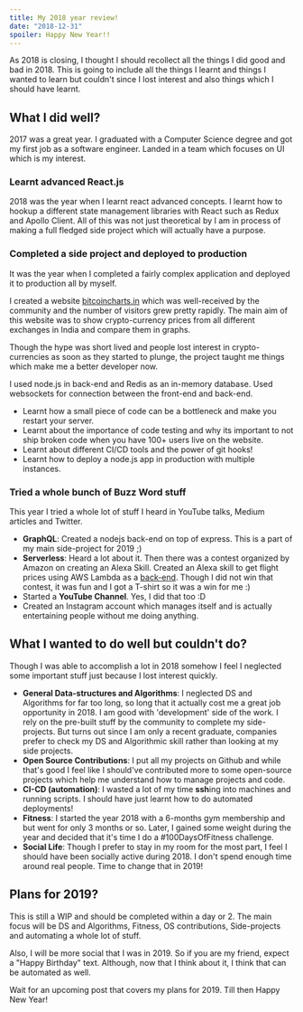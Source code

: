 ```yaml
---
title: My 2018 year review!
date: "2018-12-31"
spoiler: Happy New Year!!
---
```

As 2018 is closing, I thought I should recollect all the things I did good and bad in 2018. This is going to include all the things I learnt and things I wanted to learn but couldn't since I lost interest and also things which I should have learnt.

## What I did well?
2017 was a great year. I graduated with a Computer Science degree and got my first job as a software engineer. Landed in a team which focuses on UI which is my interest. 

### Learnt advanced React.js
2018 was the year when I learnt react advanced concepts. I learnt how to hookup a different state management libraries with React such as Redux and Apollo Client. All of this was not just theoretical by I am in process of making a full fledged side project which will actually have a purpose.

### Completed a side project and deployed to production
It was the year when I completed a fairly complex application and deployed it to production all by myself. 

I created a website [bitcoincharts.in](https://bitcoincharts.in) which was well-received by the community and the number of visitors grew pretty rapidly. The main aim of this website was to show crypto-currency prices from all different exchanges in India and compare them in graphs. 

Though the hype was short lived and people lost interest in crypto-currencies as soon as they started to plunge, the project taught me things which make me a better developer now.

I used node.js in back-end and Redis as an in-memory database. Used websockets for connection between the front-end and back-end. 
- Learnt how a small piece of code can be a bottleneck and make you restart your server. 
- Learnt about the importance of code testing and why its important to not ship broken code when you have 100+ users live on the website.
- Learnt about different CI/CD tools and the power of git hooks!
- Learnt how to deploy a node.js app in production with multiple instances.

### Tried a whole bunch of Buzz Word stuff
This year I tried a whole lot of stuff I heard in YouTube talks, Medium articles and Twitter.
- **GraphQL**: Created a nodejs back-end on top of express. This is a part of my main side-project for 2019 ;)
- **Serverless**: Heard a lot about it. Then there was a contest organized by Amazon on creating an Alexa Skill. Created an Alexa skill to get flight prices using AWS Lambda as a [back-end](https://github.com/anamritraj/flight-cards-serverless-api).  Though I did not win that contest, it was fun and I got a T-shirt so it was a win for me :)
- Started a **YouTube Channel**. Yes, I did that too :D
- Created an Instagram account which manages itself and is actually entertaining people without me doing anything.

## What I wanted to do well but couldn't do?
Though I was able to accomplish a lot in 2018 somehow I feel I neglected some important stuff just because I lost interest quickly.
-  **General Data-structures and Algorithms**: I neglected DS and Algorithms for far too long, so long that it actually cost me a great job opportunity in 2018. I am good with 'development' side of the work. I rely on the pre-built stuff by the community to complete my side-projects. But turns out since I am only a recent graduate, companies prefer to check my DS and Algorithmic skill rather than looking at my side projects.
- **Open Source Contributions**: I put all my projects on Github and while that's good I feel like I should've contributed more to some open-source projects which help me understand how to manage projects and code.
- **CI-CD (automation)**: I wasted a lot of my time **ssh**ing into machines and running scripts. I should have just learnt how to do automated deployments!
- **Fitness**: I started the year 2018 with a 6-months gym membership and but went for only 3 months or so. Later, I gained some weight during the year and decided that it's time I do a #100DaysOfFitness challenge.
- **Social Life**: Though I prefer to stay in my room for the most part, I feel I should have been socially active during 2018. I don't spend enough time around real people. Time to change that in 2019!

## Plans for 2019?

This is still a WIP and should be completed within a day or 2. The main focus will be DS and Algorithms, Fitness, OS contributions, Side-projects and automating a whole lot of stuff.

Also, I will be more social that I was in 2019. So if you are my friend, expect a "Happy Birthday" text. Although, now that I think about it, I think that can be automated as well. 

Wait for an upcoming post that covers my plans for 2019. Till then Happy New Year! 